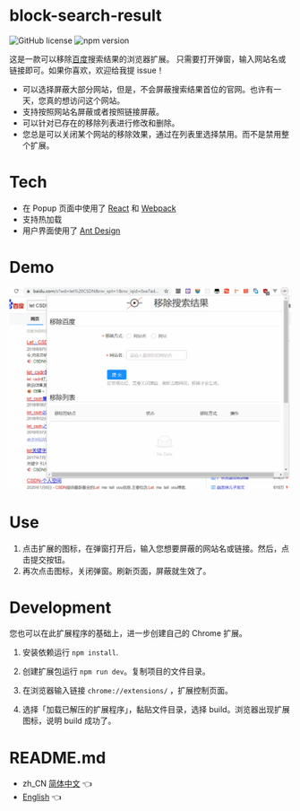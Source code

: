 # block-search-result
![GitHub license](https://img.shields.io/badge/license-MIT-blue.svg)
 ![npm version](https://img.shields.io/npm/v/react.svg?style=flat)
 
这是一款可以移除[百度](https://www.baidu.com/)搜索结果的浏览器扩展。
只需要打开弹窗，输入网站名或链接即可。如果你喜欢，欢迎给我提 issue！

* 可以选择屏蔽大部分网站，但是，不会屏蔽搜索结果首位的官网。也许有一天，您真的想访问这个网站。
* 支持按照网站名屏蔽或者按照链接屏蔽。
* 可以针对已存在的移除列表进行修改和删除。
* 您总是可以关闭某个网站的移除效果，通过在列表里选择禁用。而不是禁用整个扩展。

# Tech
* 在 Popup 页面中使用了 [React](https://reactjs.org) 和 [Webpack](https://webpack.js.org/)
* 支持热加载
* 用户界面使用了 [Ant Design](https://ant.design)

# Demo
![](./project/display-demo.gif)

# Use
1. 点击扩展的图标，在弹窗打开后，输入您想要屏蔽的网站名或链接。然后，点击提交按钮。
2. 再次点击图标，关闭弹窗。刷新页面，屏蔽就生效了。

# Development
您也可以在此扩展程序的基础上，进一步创建自己的 Chrome 扩展。

1. 安装依赖运行 `npm install`. 

2. 创建扩展包运行 `npm run dev`。复制项目的文件目录。

3. 在浏览器输入链接 `chrome://extensions/` ，扩展控制页面。

4. 选择「加载已解压的扩展程序」，黏贴文件目录，选择 build。浏览器出现扩展图标，说明 build 成功了。

# README.md
* zh_CN [简体中文](README_zh_CN.md) 👈
* [English](README.md) 👈
